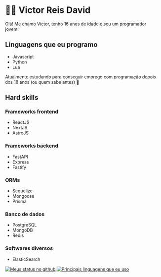 # 🙋‍♂️ Victor Reis David
Olá! Me chamo Victor, tenho 16 anos de idade e sou um programador jovem.

## Linguagens que eu programo
- Javascript
- Python
- Lua

Atualmente estudando para conseguir emprego com programação depois dos 18 anos (ou quem sabe antes) 🥰

## Hard skills

### Frameworks frontend
- ReactJS
- NextJS
- AstroJS

### Frameworks backend
- FastAPI
- Express
- Fastify

### ORMs
- Sequelize
- Mongoose
- Prisma

### Banco de dados
- PostgreSQL
- MongoDB
- Redis

### Softwares diversos
- ElasticSearch
<a href="https://github-readme-stats.vercel.app/">
    <img align="center" src="https://github-readme-stats.vercel.app/api?username=Victoreisdavid&show_icons=true&theme=radical" alt="Meus status no github" />
</a>

<a href="https://github-readme-stats.vercel.app/">
    <img align="center" src="https://github-readme-stats.vercel.app/api/top-langs/?username=Victoreisdavid&show_icons=true&theme=radical" alt="Principais linguagens que eu uso" />
</a>
